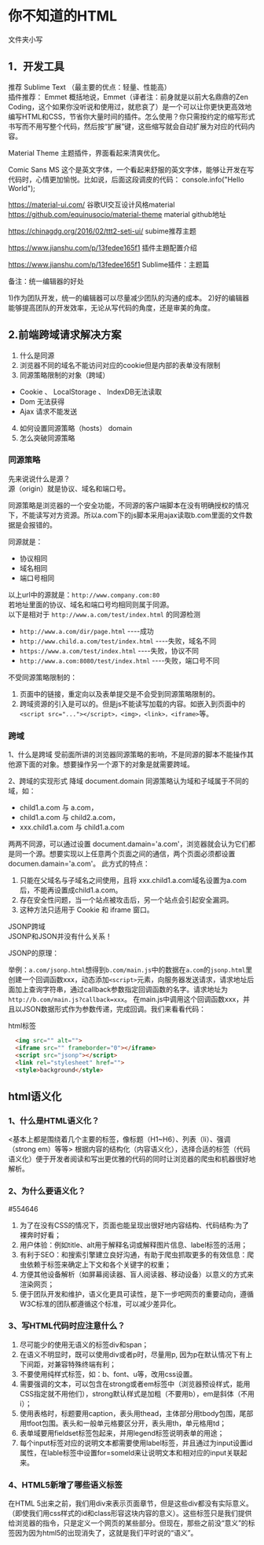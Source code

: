 你不知道的HTML
======
文件夹小写
## 1．开发工具 


推荐 Sublime Text （最主要的优点：轻量、性能高）   
插件推荐：
Emmet
概括地说，Emmet（译者注：前身就是以前大名鼎鼎的Zen Coding，这个如果你没听说和使用过，就悲哀了）是一个可以让你更快更高效地编写HTML和CSS，节省你大量时间的插件。怎么使用？你只需按约定的缩写形式书写而不用写整个代码，然后按“扩展”键，这些缩写就会自动扩展为对应的代码内容。

Material Theme
主题插件，界面看起来清爽优化。

Comic Sans MS
这个是英文字体，一个看起来舒服的英文字体，能够让开发在写代码时，心情更加愉悦。比如说，后面这段调皮的代码：
  console.info("Hello World");

https://material-ui.com/ 谷歌UI交互设计风格material   
https://github.com/equinusocio/material-theme  material github地址

https://chinagdg.org/2016/02/ttt2-seti-ui/  subime推荐主题

https://www.jianshu.com/p/13fedee165f1 插件主題配置介绍

https://www.jianshu.com/p/13fedee165f1 Sublime插件：主题篇

备注：统一编辑器的好处

  1)作为团队开发，统一的编辑器可以尽量减少团队的沟通的成本。
  2)好的编辑器能够提高团队的开发效率，无论从写代码的角度，还是审美的角度。

## 2.前端跨域请求解决方案

1. 什么是同源
2. 浏览器不同的域名不能访问对应的cookie但是内部的表单没有限制
3. 同源策略限制的对象（跨域）
  * Cookie 、 LocalStorage 、 IndexDB无法读取
  * Dom 无法获得
  * Ajax 请求不能发送
4. 如何设置同源策略（hosts） domain
5. 怎么突破同源策略

### 同源策略

先来说说什么是源？  
源（origin）就是协议、域名和端口号。

同源策略是浏览器的一个安全功能，不同源的客户端脚本在没有明确授权的情况下，不能读写对方资源。所以a.com下的js脚本采用ajax读取b.com里面的文件数据是会报错的。

同源就是：
* 协议相同
* 域名相同
* 端口号相同

以上url中的源就是：`http://www.company.com:80`  
若地址里面的协议、域名和端口号均相同则属于同源。  
以下是相对于 `http://www.a.com/test/index.html` 的同源检测

* `http://www.a.com/dir/page.html` ----成功
* `http://www.child.a.com/test/index.html` ----失败，域名不同
* `https://www.a.com/test/index.html` ----失败，协议不同
* `http://www.a.com:8080/test/index.html` ----失败，端口号不同

不受同源策略限制的：
1. 页面中的链接，重定向以及表单提交是不会受到同源策略限制的。
2. 跨域资源的引入是可以的。但是js不能读写加载的内容。如嵌入到页面中的`<script src="..."></script>，<img>，<link>，<iframe>`等。

### 跨域

1、什么是跨域
受前面所讲的浏览器同源策略的影响，不是同源的脚本不能操作其他源下面的对象。想要操作另一个源下的对象是就需要跨域。

2、跨域的实现形式
降域 document.domain
同源策略认为域和子域属于不同的域，如：
* child1.a.com 与 a.com，
* child1.a.com 与 child2.a.com，
* xxx.child1.a.com 与 child1.a.com

两两不同源，可以通过设置 document.damain='a.com'，浏览器就会认为它们都是同一个源。想要实现以上任意两个页面之间的通信，两个页面必须都设置documen.damain='a.com'。
此方式的特点：
1. 只能在父域名与子域名之间使用，且将 xxx.child1.a.com域名设置为a.com后，不能再设置成child1.a.com。
2. 存在安全性问题，当一个站点被攻击后，另一个站点会引起安全漏洞。
3. 这种方法只适用于 Cookie 和 iframe 窗口。

JSONP跨域  
JSONP和JSON并没有什么关系！

JSONP的原理：

举例：`a.com/jsonp.html`想得到`b.com/main.js`中的数据在`a.com`的`jsonp.html`里创建一个回调函数xxx，动态添加`<script>`元素，向服务器发送请求，请求地址后面加上查询字符串，通过callback参数指定回调函数的名字。请求地址为`http://b.com/main.js?callback=xxx`。
在main.js中调用这个回调函数xxx，并且以JSON数据形式作为参数传递，完成回调。我们来看看代码：

html标签

``` html
  <img src="" alt="">
  <iframe src="" frameborder="0"></iframe>
  <script src="jsonp"></script>
  <link rel="stylesheet" href="">
  <style>background</style>
```
## html语义化
### 1、什么是HTML语义化？
<基本上都是围绕着几个主要的标签，像标题（H1~H6）、列表（li）、强调（strong em）等等>
根据内容的结构化（内容语义化），选择合适的标签（代码语义化）便于开发者阅读和写出更优雅的代码的同时让浏览器的爬虫和机器很好地解析。
### 2、为什么要语义化？
#554646
1. 为了在没有CSS的情况下，页面也能呈现出很好地内容结构、代码结构:为了裸奔时好看；
2. 用户体验：例如title、alt用于解释名词或解释图片信息、label标签的活用；
3. 有利于SEO：和搜索引擎建立良好沟通，有助于爬虫抓取更多的有效信息：爬虫依赖于标签来确定上下文和各个关键字的权重；
4. 方便其他设备解析（如屏幕阅读器、盲人阅读器、移动设备）以意义的方式来渲染网页；
5. 便于团队开发和维护，语义化更具可读性，是下一步吧网页的重要动向，遵循W3C标准的团队都遵循这个标准，可以减少差异化。
### 3、写HTML代码时应注意什么？
1. 尽可能少的使用无语义的标签div和span；
2. 在语义不明显时，既可以使用div或者p时，尽量用p, 因为p在默认情况下有上下间距，对兼容特殊终端有利；
3. 不要使用纯样式标签，如：b、font、u等，改用css设置。
4. 需要强调的文本，可以包含在strong或者em标签中（浏览器预设样式，能用CSS指定就不用他们），strong默认样式是加粗（不要用b），em是斜体（不用i）；
5. 使用表格时，标题要用caption，表头用thead，主体部分用tbody包围，尾部用tfoot包围。表头和一般单元格要区分开，表头用th，单元格用td；
6. 表单域要用fieldset标签包起来，并用legend标签说明表单的用途；
7. 每个input标签对应的说明文本都需要使用label标签，并且通过为input设置id属性，在lable标签中设置for=someld来让说明文本和相对应的input关联起来。
### 4、HTML5新增了哪些语义标签
在HTML 5出来之前，我们用div来表示页面章节，但是这些div都没有实际意义。（即使我们用css样式的id和class形容这块内容的意义）。这些标签只是我们提供给浏览器的指令，只是定义一个网页的某些部分。但现在，那些之前没“意义”的标签因为因为html5的出现消失了，这就是我们平时说的“语义”。

